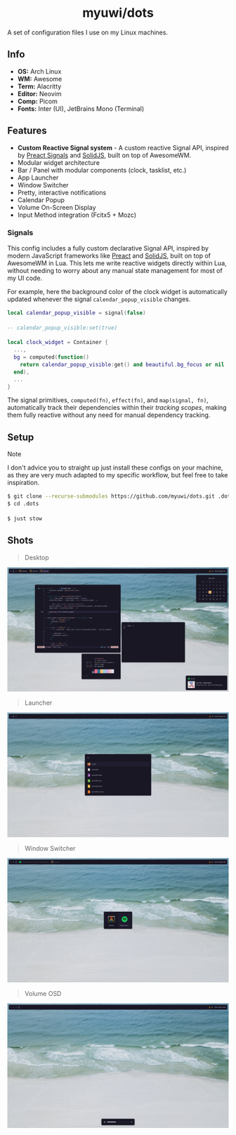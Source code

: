<h1 align="center">myuwi/dots</h1>

A set of configuration files I use on my Linux machines.

## Info

- **OS:** Arch Linux
- **WM:** Awesome
- **Term:** Alacritty
- **Editor:** Neovim
- **Comp:** Picom
- **Fonts:** Inter (UI), JetBrains Mono (Terminal)

## Features

- **Custom Reactive Signal system** - A custom reactive Signal API, inspired by [Preact Signals](https://preactjs.com/guide/v10/signals/) and [SolidJS](https://docs.solidjs.com/concepts/signals), built on top of AwesomeWM.
- Modular widget architecture
- Bar / Panel with modular components (clock, tasklist, etc.)
- App Launcher
- Window Switcher
- Pretty, interactive notifications
- Calendar Popup
- Volume On-Screen Display
- Input Method integration (Fcitx5 + Mozc)

### Signals

This config includes a fully custom declarative Signal API, inspired by modern JavaScript frameworks like [Preact](https://preactjs.com/guide/v10/signals/) and [SolidJS](https://docs.solidjs.com/concepts/signals), built on top of AwesomeWM in Lua.
This lets me write reactive widgets directly within Lua, without needing to worry about any manual state management for most of my UI code.

For example, here the background color of the clock widget is automatically updated whenever the signal `calendar_popup_visible` changes.

```lua
local calendar_popup_visible = signal(false)

-- calendar_popup_visible:set(true)

local clock_widget = Container {
  ...,
  bg = computed(function()
    return calendar_popup_visible:get() and beautiful.bg_focus or nil
  end),
  ...
}
```

The signal primitives, `computed(fn)`, `effect(fn)`, and `map(signal, fn)`, automatically track their dependencies within their *tracking scopes*, making them fully reactive without any need for manual dependency tracking.

## Setup

> [!NOTE]
> I don't advice you to straight up just install these configs on your machine, as they are very much adapted to my specific workflow, but feel free to take inspiration.

```sh
$ git clone --recurse-submodules https://github.com/myuwi/dots.git .dots
$ cd .dots

$ just stow
```

## Shots

> Desktop

![Desktop](./assets/1.png)

> Launcher

![Launcher](./assets/2.png)

> Window Switcher

![Window Switcher](./assets/3.png)

> Volume OSD

![Volume OSD](./assets/4.png)
